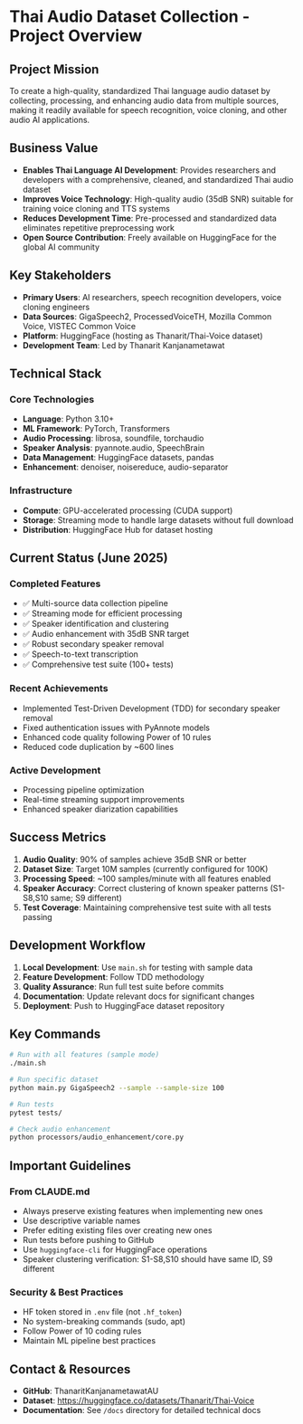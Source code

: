 # Thai Audio Dataset Collection - Project Overview

## Project Mission

To create a high-quality, standardized Thai language audio dataset by collecting, processing, and enhancing audio data from multiple sources, making it readily available for speech recognition, voice cloning, and other audio AI applications.

## Business Value

- **Enables Thai Language AI Development**: Provides researchers and developers with a comprehensive, cleaned, and standardized Thai audio dataset
- **Improves Voice Technology**: High-quality audio (35dB SNR) suitable for training voice cloning and TTS systems
- **Reduces Development Time**: Pre-processed and standardized data eliminates repetitive preprocessing work
- **Open Source Contribution**: Freely available on HuggingFace for the global AI community

## Key Stakeholders

- **Primary Users**: AI researchers, speech recognition developers, voice cloning engineers
- **Data Sources**: GigaSpeech2, ProcessedVoiceTH, Mozilla Common Voice, VISTEC Common Voice
- **Platform**: HuggingFace (hosting as Thanarit/Thai-Voice dataset)
- **Development Team**: Led by Thanarit Kanjanametawat

## Technical Stack

### Core Technologies
- **Language**: Python 3.10+
- **ML Framework**: PyTorch, Transformers
- **Audio Processing**: librosa, soundfile, torchaudio
- **Speaker Analysis**: pyannote.audio, SpeechBrain
- **Data Management**: HuggingFace datasets, pandas
- **Enhancement**: denoiser, noisereduce, audio-separator

### Infrastructure
- **Compute**: GPU-accelerated processing (CUDA support)
- **Storage**: Streaming mode to handle large datasets without full download
- **Distribution**: HuggingFace Hub for dataset hosting

## Current Status (June 2025)

### Completed Features
- ✅ Multi-source data collection pipeline
- ✅ Streaming mode for efficient processing
- ✅ Speaker identification and clustering
- ✅ Audio enhancement with 35dB SNR target
- ✅ Robust secondary speaker removal
- ✅ Speech-to-text transcription
- ✅ Comprehensive test suite (100+ tests)

### Recent Achievements
- Implemented Test-Driven Development (TDD) for secondary speaker removal
- Fixed authentication issues with PyAnnote models
- Enhanced code quality following Power of 10 rules
- Reduced code duplication by ~600 lines

### Active Development
- Processing pipeline optimization
- Real-time streaming support improvements
- Enhanced speaker diarization capabilities

## Success Metrics

1. **Audio Quality**: 90% of samples achieve 35dB SNR or better
2. **Dataset Size**: Target 10M samples (currently configured for 100K)
3. **Processing Speed**: ~100 samples/minute with all features enabled
4. **Speaker Accuracy**: Correct clustering of known speaker patterns (S1-S8,S10 same; S9 different)
5. **Test Coverage**: Maintaining comprehensive test suite with all tests passing

## Development Workflow

1. **Local Development**: Use `main.sh` for testing with sample data
2. **Feature Development**: Follow TDD methodology
3. **Quality Assurance**: Run full test suite before commits
4. **Documentation**: Update relevant docs for significant changes
5. **Deployment**: Push to HuggingFace dataset repository

## Key Commands

```bash
# Run with all features (sample mode)
./main.sh

# Run specific dataset
python main.py GigaSpeech2 --sample --sample-size 100

# Run tests
pytest tests/

# Check audio enhancement
python processors/audio_enhancement/core.py
```

## Important Guidelines

### From CLAUDE.md
- Always preserve existing features when implementing new ones
- Use descriptive variable names
- Prefer editing existing files over creating new ones
- Run tests before pushing to GitHub
- Use `huggingface-cli` for HuggingFace operations
- Speaker clustering verification: S1-S8,S10 should have same ID, S9 different

### Security & Best Practices
- HF token stored in `.env` file (not `.hf_token`)
- No system-breaking commands (sudo, apt)
- Follow Power of 10 coding rules
- Maintain ML pipeline best practices

## Contact & Resources

- **GitHub**: ThanaritKanjanametawatAU
- **Dataset**: https://huggingface.co/datasets/Thanarit/Thai-Voice
- **Documentation**: See `/docs` directory for detailed technical docs